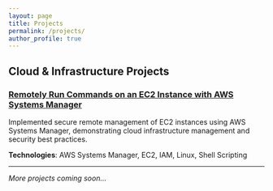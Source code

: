```yaml
---
layout: page
title: Projects
permalink: /projects/
author_profile: true
---
```


## Cloud & Infrastructure Projects

### [Remotely Run Commands on an EC2 Instance with AWS Systems Manager](/remotely_run_commands/)
Implemented secure remote management of EC2 instances using AWS Systems Manager, demonstrating cloud infrastructure management and security best practices.

**Technologies**: AWS Systems Manager, EC2, IAM, Linux, Shell Scripting

---

*More projects coming soon...*
